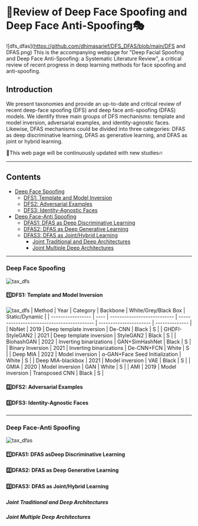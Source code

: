# 👏Review of Deep Face Spoofing and Deep Face Anti-Spoofing🎭 #

![dfs_dfas](https://github.com/dhimasarief/DFS_DFAS/blob/main/DFS and DFAS.png)
This is the accompanying webpage for "Deep Facial Spoofing and Deep Face Anti-Spoofing: a Systematic Literature Review", a critical review of recent progress in deep learning methods for face spoofing and anti-spoofing.

## Introduction
We present taxonomies and provide an up-to-date and critical review of recent deep-face spoofing (DFS) and deep face anti-spoofing (DFAS) models. We identify three main groups of DFS mechanisms: template and model inversion, adversarial examples, and identity-agnostic faces. Likewise, DFAS mechanisms could be divided into three categories: DFAS as deep discriminative learning, DFAS as generative learning, and DFAS as joint or hybrid learning.

🔔This web page will be continuously updated with new studies🔥
_____________

## Contents ##
* [Deep Face Spoofing](#Deep-Face-Spoofing)
    * [DFS1: Template and Model Inversion](#DFS1)
    * [DFS2: Adversarial Examples](#DFS2)
    * [DFS3: Identity-Agnostic Faces](#DFS3)
* [Deep Face-Anti Spoofing](#DFAS)
    * [DFAS1: DFAS as Deep Discriminative Learning](#DFAS1)
    * [DFAS2: DFAS as Deep Generative Learning](#DFAS2)
    * [DFAS3: DFAS as Joint/Hybrid Learning](#DFAS3)
        * [Joint Traditional and Deep Architectures](#Joint1)
        * [Joint Multiple Deep Architectures](#Joint2)
        
_____________
### Deep Face Spoofing ####
![tax_dfs](https://github.com/dhimasarief/DFS_DFAS/blob/main/taxonomy_dfs.png)

<a name="DFS1"></a>
#### 1️⃣DFS1: Template and Model Inversion
![tax_dfs](https://github.com/dhimasarief/DFS_DFAS/blob/main/taxonomy_dfs.png)
| Method            | Year | Category                    | Backbone                                   | White/Grey/Black Box   | Static/Dynamic |
| ----------------- | ---- | --------------------------- | ------------------------------------------ | ---------------------- | -------------- |
| NbNet             | 2019 | Deep template inversion     | De-CNN                                     | Black                  | S              |
| GHDFI-StyleGAN2   | 2021 | Deep template inversion     | StyleGAN2                                  | Black                  | S              |
| BiohashGAN        | 2022 | Inverting binarizations     | GAN+SimHashNet                             | Black                  | S              |
| Binary Inversion  | 2021 | Inverting binarizations     | De-CNN+FCN                                 | White                  | S              |
| Deep MIA          | 2022 | Model inversion             | α\-GAN+Face Seed Initialization            | White                  | S              |
| Deep MIA-blackbox | 2021 | Model inversion             | VAE                                        | Black                  | S              |
| GMIA              | 2020 | Model inversion             | GAN                                        | White                  | S              |
| AMI               | 2019 | Model inversion             | Transposed CNN                             | Black                  | S              |

<a name="DFS2"></a>
#### 2️⃣DFS2: Adversarial Examples


<a name="DFS3"></a>
#### 3️⃣DFS3: Identity-Agnostic Faces


_____________
<a name="DFAS"></a>
### Deep Face-Anti Spoofing ####
![tax_dfas](https://github.com/dhimasarief/DFS_DFAS/blob/main/taxonomy_dfas.png)

<a name="DFAS1"></a>
#### 1️⃣DFAS1: DFAS asDeep Discriminative Learning


<a name="DFAS2"></a>
#### 2️⃣DFAS2: DFAS as Deep Generative Learning


<a name="DFAS3"></a>
#### 3️⃣DFAS3: DFAS as Joint/Hybrid Learning

<a name="Joint1"></a>
##### Joint Traditional and Deep Architectures

<a name="Joint2"></a>
##### Joint Multiple Deep Architectures
